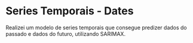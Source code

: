 # Series Temporais - Dates

Realizei um modelo de series temporais que consegue predizer dados do passado e dados do futuro, utilizando SARIMAX.
